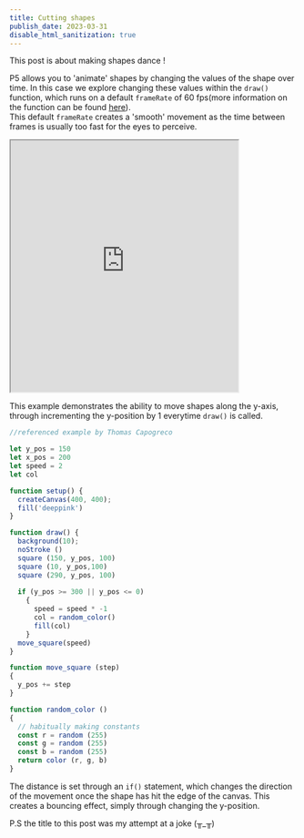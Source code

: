 ```yaml
---
title: Cutting shapes
publish_date: 2023-03-31
disable_html_sanitization: true
---
```

This post is about making shapes dance ! 

P5 allows you to 'animate' shapes by changing the values of the shape over time.  In this case we explore changing these values within the `draw()` function, which runs on a default `frameRate` of 60 fps(more information on the function can be found [here](https://p5js.org/reference/#/p5/draw)).  
This default `frameRate` creates a 'smooth' movement as the time between frames is usually too fast for the eyes to perceive. 

<iframe width="400" height="442" src="https://editor.p5js.org/kirstinmeows/full/Z_xTSqmEB"></iframe>  

This example demonstrates the ability to move shapes along the y-axis, through incrementing the y-position by 1 everytime `draw()` is called. 
``` javascript 
//referenced example by Thomas Capogreco 

let y_pos = 150 
let x_pos = 200
let speed = 2
let col 

function setup() {
  createCanvas(400, 400);
  fill('deeppink')
}

function draw() {
  background(10);
  noStroke ()
  square (150, y_pos, 100) 
  square (10, y_pos,100)
  square (290, y_pos, 100)
  
  if (y_pos >= 300 || y_pos <= 0)
    {
      speed = speed * -1 
      col = random_color()
      fill(col)
    }
  move_square(speed)
}

function move_square (step) 
{
  y_pos += step 
}

function random_color ()
{
  // habitually making constants 
  const r = random (255) 
  const g = random (255)
  const b = random (255)
  return color (r, g, b)
}
```
The distance is set through an `if()` statement, which changes the direction of the movement once the shape has hit the edge of the canvas.  This creates a bouncing effect, simply through changing the y-position.


P.S the title to this post was my attempt at a joke (╥_╥)